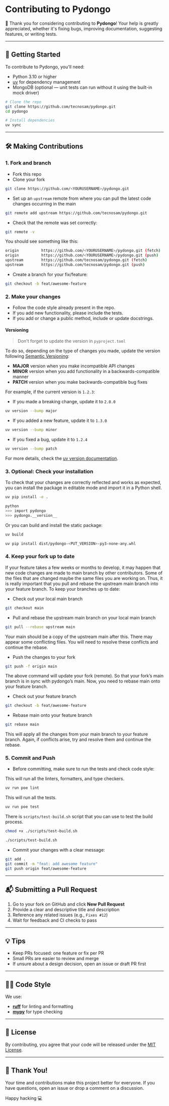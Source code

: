 # Contributing to Pydongo

🎉 Thank you for considering contributing to **Pydongo**!
Your help is greatly appreciated, whether it's fixing bugs, improving documentation, suggesting features, or writing tests.

---

## 🚀 Getting Started

To contribute to Pydongo, you'll need:

- Python 3.10 or higher
- [uv](https://docs.astral.sh/uv/) for dependency management
- MongoDB (optional — unit tests can run without it using the built-in mock driver)

```bash
# Clone the repo
git clone https://github.com/tecnosam/pydongo.git
cd pydongo

# Install dependencies
uv sync
```

---

## 🛠️ Making Contributions

### 1. Fork and branch

- Fork this repo
- Clone your fork

```bash
git clone https://github.com/<YOURUSERNAME>/pydongo.git
```

- Set up an `upstream` remote from where you can pull the latest code changes occurring in the main

```bash
git remote add upstream https://github.com/tecnosam/pydongo.git
```

- Check that the remote was set correctly:

```bash
git remote -v
```

You should see something like this:

```bash
origin          https://github.com/<YOURUSERNAME>/pydongo.git (fetch)
origin          https://github.com/<YOURUSERNAME>/pydongo.git (push)
upstream        https://github.com/tecnosam/pydongo.git (fetch)
upstream        https://github.com/tecnosam/pydongo.git (push)
```

- Create a branch for your fix/feature:

```bash
git checkout -b feat/awesome-feature
```

### 2. Make your changes

- Follow the code style already present in the repo.
- If you add new functionality, please include the tests.
- If you add or change a public method, include or update docstrings.

#### Versioning

> Don't forget to update the version in `pyproject.toml`

To do so, depending on the type of changes you made, update the version following [Semantic Versioning](https://semver.org/):

- **MAJOR** version when you make incompatible API changes
- **MINOR** version when you add functionality in a backwards-compatible manner
- **PATCH** version when you make backwards-compatible bug fixes

For example, if the current version is `1.2.3`:

- If you made a breaking change, update it to `2.0.0`

```bash
uv version --bump major
```

- If you added a new feature, update it to `1.3.0`

```bash
uv version --bump minor
```

- If you fixed a bug, update it to `1.2.4`

```bash
uv version --bump patch
```

For more details, check the [uv version documentation](https://docs.astral.sh/uv/guides/package/#updating-your-version).

### 3. Optional: Check your installation

To check that your changes are correctly reflected and works as expected,
you can install the package in editable mode and import it in a Python shell.

```bash
uv pip install -e .
```

```bash
python
>>> import pydongo
>>> pydongo.__version__
```

Or you can build and install the static package:

```bash
uv build

uv pip install dist/pydongo-<PUT_VERSION>-py3-none-any.whl
```

### 4. Keep your fork up to date

If your feature takes a few weeks or months to develop, it may happen that new code changes are made to main branch by other contributors.
Some of the files that are changed maybe the same files you are working on.
Thus, it is really important that you pull and rebase the upstream main branch into your feature branch.
To keep your branches up to date:

- Check out your local main branch

```bash
git checkout main
```

- Pull and rebase the upstream main branch on your local main branch

```bash
git pull --rebase upstream main
```

Your main should be a copy of the upstream main after this.
There may appear some conflicting files. You will need to resolve these conflicts and continue the rebase.

- Push the changes to your fork

```bash
git push -f origin main
```

The above command will update your fork (remote). So that your fork’s main branch is in sync with pydongo’s main.
Now, you need to rebase main onto your feature branch.

- Check out your feature branch

```bash
git checkout -b feat/awesome-feature
```

- Rebase main onto your feature branch

```bash
git rebase main
```

This will apply all the changes from your main branch to your feature branch.
Again, if conflicts arise, try and resolve them and continue the rebase.

### 5. Commit and Push

- Before committing, make sure to run the tests and check code style:


This will run all the linters, formatters, and type checkers.

```bash
uv run poe lint
```

This will run all the tests.

```bash
uv run poe test
```

There is `scripts/test-build.sh` script that you can use to test the build process.

```bash
chmod +x ./scripts/test-build.sh

./scripts/test-build.sh
```

- Commit your changes with a clear message:

```bash
git add .
git commit -m "feat: add awesome feature"
git push origin feat/awesome-feature
```

---

## 📬 Submitting a Pull Request

1. Go to your fork on GitHub and click **New Pull Request**
2. Provide a clear and descriptive title and description
3. Reference any related issues (e.g., `Fixes #12`)
4. Wait for feedback and CI checks to pass

---

## 💡 Tips

- Keep PRs focused: one feature or fix per PR
- Small PRs are easier to review and merge
- If unsure about a design decision, open an issue or draft PR first

---

## 🧑‍💻 Code Style

We use:

- [**ruff**](https://docs.astral.sh/ruff/) for linting and formatting
- [**mypy**](https://mypy-lang.org/) for type checking

---

## 📄 License

By contributing, you agree that your code will be released under the [MIT License](LICENSE).

---

## 🙏 Thank You!

Your time and contributions make this project better for everyone.
If you have questions, open an issue or drop a comment on a discussion.

Happy hacking 💻
